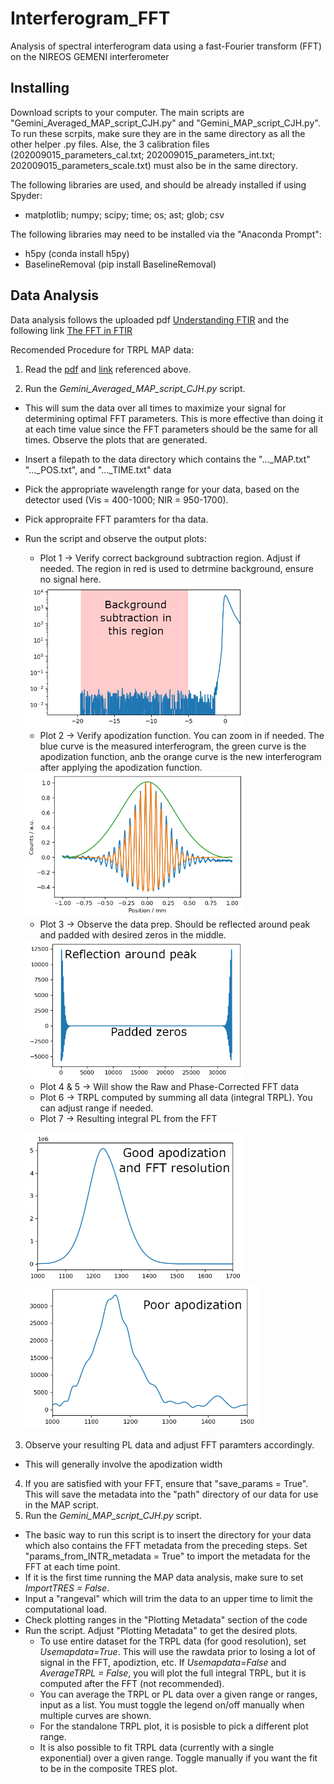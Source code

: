 # Interferogram_FFT
Analysis of spectral interferogram data using a fast-Fourier transform (FFT) on the NIREOS GEMENI interferometer

## Installing
Download scripts to your computer. The main scripts are "Gemini_Averaged_MAP_script_CJH.py" and "Gemini_MAP_script_CJH.py". To run these scrpits, make sure they are in the same directory as all the other helper .py files. Alse, the 3 calibration files (202009015_parameters_cal.txt; 202009015_parameters_int.txt; 202009015_parameters_scale.txt) must also be in the same directory.

The following libraries are used, and should be already installed if using Spyder:
   -  matplotlib; numpy; scipy; time; os; ast; glob; csv
   
The following libraries may need to be installed via the "Anaconda Prompt":
   -  h5py (conda install h5py)
   -  BaselineRemoval (pip install BaselineRemoval)

## Data Analysis
Data analysis follows the uploaded pdf [Understanding FTIR](https://github.com/HagesLab/Interferogram_FFT/tree/main/Theory/Understanding_FTIR.pdf) and the following link
[The FFT in FTIR](https://www.essentialftir.com/fftTutorial.html#:~:text=The%20Fast%20Fourier%20Transform%20(FFT)%20applied%20to%20FTIR%20Data&text=The%20starting%20point%20is%20the,point%2C%20or%20%27ZPD%27)

Recomended Procedure for TRPL MAP data:
1) Read the [pdf](https://github.com/HagesLab/Interferogram_FFT/Theory/blob/main/Understanding_FTIR.pdf) and [link](https://www.essentialftir.com/fftTutorial.html#:~:text=The%20Fast%20Fourier%20Transform%20(FFT)%20applied%20to%20FTIR%20Data&text=The%20starting%20point%20is%20the,point%2C%20or%20%27ZPD%27) referenced above.

2) Run the *Gemini_Averaged_MAP_script_CJH.py* script.
* This will sum the data over all times to maximize your signal for determining optimal FFT parameters. This is more effective than doing it at each time value since the FFT parameters should be the same for all times. Observe the plots that are generated.
* Insert a filepath to the data directory which contains the "..._MAP.txt" "..._POS.txt", and "..._TIME.txt" data
* Pick the appropriate wavelength range for your data, based on the detector used (Vis = 400-1000; NIR = 950-1700).
* Pick appropraite FFT paramters for tha data.
* Run the script and observe the output plots:
    * Plot 1 -> Verify correct background subtraction region. Adjust if needed. The region in red is used to detrmine background, ensure no signal here.
    
    <img src="https://github.com/HagesLab/Interferogram_FFT/blob/main/Readme%20Images/BKGSub.png" width="350">
    
    * Plot 2 -> Verify apodization function. You can zoom in if needed. The blue curve is the measured interferogram, the green curve is the apodization function, anb the orange curve is the new interferogram after applying the apodization function. 
    
    <img src="https://github.com/HagesLab/Interferogram_FFT/blob/main/Readme%20Images/Apod.png" width="350">
    
     * Plot 3 -> Observe the data prep. Should be reflected around peak and padded with desired zeros in the middle.    
     
    <img src="https://github.com/HagesLab/Interferogram_FFT/blob/main/Readme%20Images/Pad.png" width="350">
    
     * Plot 4 & 5 -> Will show the Raw and Phase-Corrected FFT data
     * Plot 6 -> TRPL computed by summing all data (integral TRPL). You can adjust range if needed.
     * Plot 7 -> Resulting integral PL from the FFT
     
    <img src="https://github.com/HagesLab/Interferogram_FFT/blob/main/Readme%20Images/PL%20good.png" width="350"> <img src="https://github.com/HagesLab/Interferogram_FFT/blob/main/Readme%20Images/Poor%20Apod.png" width="373">

3) Observe your resulting PL data and adjust FFT paramters accordingly. 
* This will generally involve the apodization width    

4) If you are satisfied with your FFT, ensure that "save_params = True". This will save the metadata into the "path" directory of our data for use in the MAP script.
5) Run the *Gemini_MAP_script_CJH.py* script.
* The basic way to run this script is to insert the directory for your data which also contains the FFT metadata from the preceding steps. Set "params_from_INTR_metadata = True" to import the metadata for the FFT at each time point.
* If it is the first time running the MAP data analysis, make sure to set *ImportTRES = False*.
* Input a "rangeval" which will trim the data to an upper time to limit the computational load.
* Check plotting ranges in the "Plotting Metadata" section of the code
* Run the script. Adjust "Plotting Metadata" to get the desired plots.
   * To use entire dataset for the TRPL data (for good resolution), set *Usemapdata=True*. This will use the rawdata prior to losing a lot of signal in the FFT, apodiztion, etc. If *Usemapdata=False* and *AverageTRPL = False*, you will plot the full integral TRPL, but it is computed after the FFT (not recommended).
   * You can average the TRPL or PL data over a given range or ranges, input as a list. You must toggle the legend on/off manually when multiple curves are shown.
   * For the standalone TRPL plot, it is posisble to pick a different plot range.
   * It is also possible to fit TRPL data (currently with a single exponential) over a given range. Toggle manually if you want the fit to be in the composite TRES plot. 
<!---      - Here are some examples plots
     
            -   TRES with TRPL fit:
           
          <img src="https://github.com/HagesLab/Interferogram_FFT/blob/main/Readme%20Images/Apod.png" width="350">
          
            -   TRES with averaging TRPL over multiple wavelengths:
            
          <img src="https://github.com/HagesLab/Interferogram_FFT/blob/main/Readme%20Images/Apod.png" width="350">
          
            -   TRES with averaging TRPL over multiple time regions:
           
          <img src="https://github.com/HagesLab/Interferogram_FFT/blob/main/Readme%20Images/Apod.png" width="350">
          
            -   TRES with TRPL fit:
            
          <img src="https://github.com/HagesLab/Interferogram_FFT/blob/main/Readme%20Images/Apod.png" width="350">   -->
